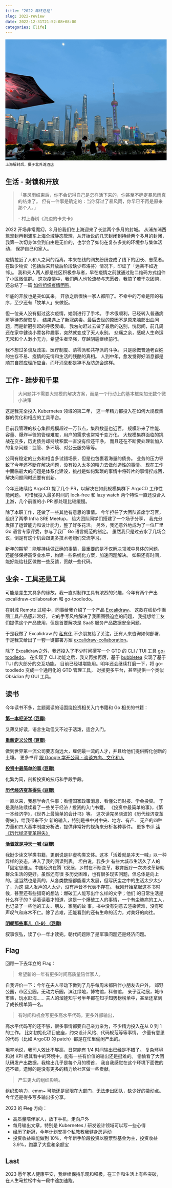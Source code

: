 ```yaml
---
title: "2022 年终总结"
slug: 2022-review
date: 2022-12-31T21:52:08+08:00
categories: [life]
---
```



![img](../../static/images/202212/w.png)
<small>上海解封后，摄于北外滩酒店</small>


## 生活 - 封锁和开放

> 「暴风雨结束后，你不会记得自己是怎样活下来的，你甚至不确定暴风雨真的结束了。
> 但有一件事是确定的：当你穿过了暴风雨，你早已不再是原来那个人。」
>
> \- 村上春树《海边的卡夫卡》

2022 开场非常魔幻，3 月份我们在上海迎来了长达两个多月的封城。
从浦东浦西鸳鸯封再到浦东上海全域静态管理，从开始说的几天封闭到持续两个多月的封闭，
我第一次切身体会到自由是无价的，也学会了如何在复杂多变的环境参与集体活动，
保护自己和家人。

疫情拉近了人和人之间的距离，本来在线的网友纷纷变成了线下的团长、志愿者。
在缺少物资（包括后来开放后阶段缺少布洛芬）情况下，印证了「远亲不如近邻」。
我和夫人两人都是社区积极参与者，早在疫情之前就通过贴二维码方式组件了小区微信群。
这次疫情中，我们两人也轮流参与志愿者，我搞了若干次团购，还总结了一篇
[如何组织疫情团购](https://docs.qq.com/doc/DVERvclhWZU5oQVBJ)。

年底的开放也是突如其来。
开放之后很快一家人都阳了。不幸中的万幸是阳的有序，至少还有「牧羊人」来做饭。

但一位亲人没有挺过这次疫情，她刚进行了手术。
手术很顺利，已经转入普通病房等待苏醒恢复，
结果遇上了新冠病毒。最后去世的原因不是原来脑部出血问题，而是新冠引起的呼吸衰竭。
我匆匆赶过去做了最后的送别，恍惚间，前几周还在家中健谈小辈各种趣事，突然就变成了天人永别。
悲痛之余，感叹人生命运无常和个人渺小无力，希望生者坚强，穿越阴霾继续前行。

我不想过多谈及政策、医疗制度、清零派和共存派的斗争。
只是感慨普通老百姓的生存不易、疫情的无情和生活的残酷的真相。
人到中年，愈发觉得好消息都是顺其自然应理所应当，而坏消息都是猝不及防怎会这样。


## 工作 - 跬步和千里

> 大问题并不需要大规模的解决方案，而是一个行动上的基本框架加无数个微小决策

这是我完全投入 Kubernetes 领域的第二年，
这一年精力都投入在如何大规模集群的优化和相应的工具平台。

目前我管理的核心集群规模超过一万节点，集群数量也近百，
规模带来了性能、容量、爆炸半径的管理难度，用户的需求也常常千变万化。
大规模集群面临的挑战在变多，历史债务却持续积累一直没有偿还干净，
而且还在不断要处理新加入的复杂问题：监管、多环境、对公云服务等等。

公司有稳定的业务和相当多试错场景，但是也包裹着海量的债务。
业务的压力导致了今年还不断在解决问题，没有投入太多的精力去做创造性的事情。
现在工作中面临最大的问题是体系化建设，挑战是如何繁琐的事情中将碎片的事情捏成团，
解决问题同时还要有创新。

今年还陆续给 ArgoCD 提了几个 PR，以解决在如此规模集群下 ArgoCD 工作性能问题。
可惜我投入最多时间的 lock-free 和 lazy watch
两个特性一直还没合入上游，几个前置的小 PR 都处理比较缓慢。

除了本职工作，还做了一些其他有意思的事情。
今年担任了大团队首席学习官，组织了两季 Infra SRE Meetup，
给大团队同学们搭建了一个场子分享，
我充分发挥了运营能力和设计能力，整了好多花活。
另外，我还意外地成为了一位厂里 Go 语言专家评委，参与了我厂 Go 语言规范的制定。
虽然我只是过去水了几场会议，倒是有这个机会跟更多技术老炮们交流学习。

新年的期望：能够持续做正确的事情，最重要的是不仅解决领域中具体的问题，
还能够保持高专业水平，构建一些系统化方案，加速问题解决。
如果还有时间，能好能给社区做做一些反馈，贡献一些代码。


## 业余 - 工具还是工具

可能是差生文具多的缘故，我一直对制作工具有浓烈的兴趣，今年有两个产出 excalidraw-collaboration 和 go-toodledo。

在封城 Remote 过程中，同事给我介绍了一个产品 [Excalidraw](https://excalidraw.com/)。
这款在线协作画图工具产品感非常好，
它的手写风格解决了我画图强迫症的问题，
我挺想给工友们提供这个产品使用，但是首要解决是 SaaS 服务产品数据安全问题。

于是我做了 Excalidraw 的
[私有化](https://blog.alswl.com/2022/10/self-hosted-excalidraw/)
不少朋友给了关注，还有人来咨询如何部署，
于是我又给出了一套一键部署方案 [excalidraw-collaboration](https://github.com/alswl/excalidraw-collaboration)。

除了 Excalidraw之外，我还投入了不少时间撰写一个 GTD 的 CLI / TUI 工具
[go-toodledo](https://github.com/alswl/go-toodledo)。
在实现了 CLI 功能之后，我又再接再厉，基于 [bubbletea](https://github.com/charmbracelet/bubbletea) 实现了基于 TUI 的大部分的交互功能。
目前已经堪堪能用。明年还会继续打磨一下，将 go-toodledo 变成一个通用化的 GTD 管理工具，
对接更多平台，甚至提供一个类似 Obsidian 的 GUI 工具。


## 读书

今年读书不多，主题阅读的话围绕投资相关入门书籍和 Go 相关的书籍：


**[第一本经济学 (豆瓣)](https://book.douban.com/subject/30176774/)**

又薄又好读，语言生动但又不过于活泼，适合入门。


**[重新定义公司 (豆瓣)](https://book.douban.com/subject/26582822/)**

做到世界第一流公司要志向远大，雇佣最一流的人才，并且给他们提供孵化创新的土壤。
更多书评 [跟 Google 学开公司 - 谈谈方向、文化和人](https://blog.alswl.com/2022/07/company/)


**[投资中最简单的事 (豆瓣)](https://book.douban.com/subject/26163553/)**

化繁为简，剖析投资的技巧和手段手段。

**[历代经济变革得失 (豆瓣)](https://book.douban.com/subject/24851460/)**

一直以来，我想学会几件事：看懂国家政策消息、看懂公司财报、学会投资。 于是我陆陆续续看了一些关于经济 / 投资的入门书籍，
《投资中最简单的事》，《第一本经济学》，《世界上最简单的会计书》等。 这次读完吴晓波的《历代经济变革得失》，给我带来不少
新的输入，特别是书中对中央、地方、有产、 无产的四种力量和四大基本制度分析法，提供非常好的视角来分析各种事件。
更多书评 [读《历代经济变革得失》](https://blog.alswl.com/2022/11/economic-revolution-in-china/)


**[活着就是冲天一喊 (豆瓣)](https://book.douban.com/subject/35498378/)**

我挺少读文学类书籍，更别说是非虚构类文体。这本「活着就是冲天一喊」以一种异样的姿态，进入了我的阅读列表。 坦白说，我多少
有些大城市生活久了人的「固定思维」。中国经济在腾飞发展，乡村在不断变革，教育医疗一次次改革帮助群众生活的更好。虽然还有很
多历史困难，也有很多现实问题，但总体是向上的。这当然也是真的，从各类数据都能看大发展，但写灰尘之中的生活太少太少了，为这
些人发声的人太少，没有声音不代表不存在。 我刚开始拿起这本书时候，甚至还有些猎奇的想法：爆破工人能写出什么样的文字；他们
的日常生活是什么样子的？读着读着才知道，这是一个爆破工人的事情，一个有尘肺病的工人，也记录了一些他的工友、朋友、家庭的故
事。书中没有刻意去渲染苦难，没有唉声叹气和麻木不仁。除了苦难，还能看到的还有生命的活力，对美好的向往。


**[明朝那些事儿（1-9） (豆瓣)](https://book.douban.com/subject/3674537/)**

叙事恢弘，读了小一年才读完。朝代问题除了是军事问题还是经济问题。


## Flag

回顾一下去年立的 Flag：

> 希望新的一年有更多时间高质量陪伴家人，

自我评价一下：今年在夫人带动下做到了几乎每周末都陪伴小朋友去户外，
郊野公园，市区公园，无动力乐园，滨江绿地，博物馆，科普馆，
亲子互动展，城市市集，玩水赶海……
夫人的溜娃知乎号半年都在知乎知势榜榜单中，甚至还拿到了成长榜单第一名。

> 有时间和机会写更多高水平代码，更多外部输出，

高水平代码写的还不够，很多事情都要自己亲力亲为，不少精力投入在从 0 到 1 的工作。
比如初始化项目底座，约束设计风格、代码规范等等事情。
少量有意思的代码（比如 ArgoCD 的 patch）都是在忙里偷闲产出的。

坦率地说，我司人效比不够高，日常能有 1/4 时间输出已经是不错了。
复杂环境和对 KPI 极其看中的环境中，能有一些有价值的输出还是挺难的。
偷偷看了大团队研发产出数据，我输出几乎是每个月的榜首，
我自我感觉在这个环境下面做的还不错，遗憾的是没有更多的精力给社区做一些贡献。

> 产生更大的组织影响。

组织影响力，emm~ 可能还是局限在大部门，无法走出团队，缺少好的撬动点。
今年还是得多写多输出多分享。


2023 的 <del>Flag</del> 方向：

- 高质量陪伴家人，放下手机，走向户外
- 每月输出文章，特别是 Kubernetes / 研发设计领域可以写一些心得
- 经历了新冠，今年计划安排个私教教我健身房运动
- 投资收益率能做到 10%，今年新手阶段投资以股票型基金为主，投资收益 3.9%，跑赢了大盘和余额宝


## Last

2023 愿年家人健康平安，我继续保持乐观和积极，在工作和生活上有些突破，
在人生马拉松中有一段中途加速跑。
